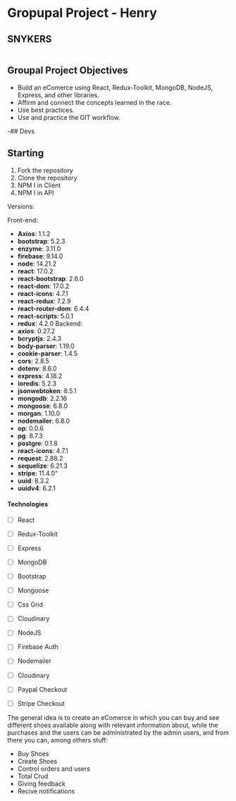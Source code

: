 # Gropupal Project - Henry

## SNYKERS

<p align="center">
  <img height="max" />
</p>

## Groupal Project Objectives

- Build an eComerce using React, Redux-Toolkit, MongoDB, NodeJS, Express, and other libraries.
- Affirm and connect the concepts learned in the race.
- Use best practices.
- Use and practice the GIT workflow.

-## Devs


## Starting

1. Fork the repository
2. Clone the repository
3. NPM I in Client
4. NPM I in API

Versions:

Front-end:
- **Axios**: 1.1.2
- **bootstrap**: 5.2.3
- **enzyme**: 3.11.0
- **firebase**: 9.14.0
- **node**: 14.21.2
- **react**: 17.0.2
- **react-bootstrap**: 2.6.0
- **react-dom**: 17.0.2
- **react-icons**: 4.7.1
- **react-redux**: 7.2.9
- **react-router-dom**: 6.4.4
- **react-scripts**: 5.0.1
- **redux**: 4.2.0
  Backend:
- **axios**: 0.27.2
- **bcryptjs**: 2.4.3
- **body-parser**: 1.19.0
- **cookie-parser**: 1.4.5
- **cors**: 2.8.5
- **dotenv**: 8.6.0
- **express**: 4.18.2
- **ioredis**: 5.2.3
- **jsonwebtoken**: 8.5.1
- **mongodb**: 2.2.16
- **mongoose**: 6.8.0
- **morgan**: 1.10.0
- **nodemailer**: 6.8.0
- **op**: 0.0.6
- **pg**: 8.7.3
- **postgre**: 0.1.8
- **react-icons**: 4.7.1
- **request**: 2.88.2
- **sequelize**: 6.21.3
- **stripe**: 11.4.0"
- **uuid**: 8.3.2
- **uuidv4**: 6.2.1

#### Technologies
- [ ] React
- [ ] Redux-Toolkit
- [ ] Express
- [ ] MongoDB
- [ ] Bootstrap
- [ ] Mongoose
- [ ] Css Grid
- [ ] Cloudinary
- [ ] NodeJS
- [ ] Firebase Auth
- [ ] Nodemailer
- [ ] Cloudinary
- [ ] Paypal Checkout
- [ ] Stripe Checkout



The general idea is to create an eComerce in which you can buy and see different shoes available along with relevant information about, while the purchases and the users can be administrated by the admin users, and from there you can, among others stuff:

- Buy Shoes
- Create Shoes
- Control orders and users
- Total Crud
- Giving feedback
- Recive notifications
